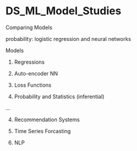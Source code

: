# DS_ML_Model_Studies
Comparing Models

probability: 
logistic regression and neural networks

Models

1. Regressions

2. Auto-encoder NN

3. Loss Functions

4. Probability and Statistics (inferential)

...

4. Recommendation Systems

5. Time Series Forcasting

6. NLP
